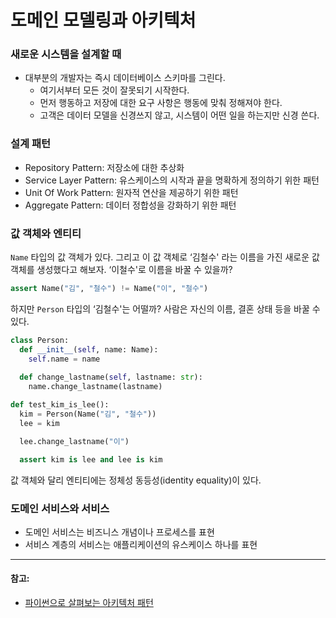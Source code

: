 # 도메인 모델링과 아키텍처

### 새로운 시스템을 설계할 때

- 대부분의 개발자는 즉시 데이터베이스 스키마를 그린다.
    - 여기서부터 모든 것이 잘못되기 시작한다.
    - 먼저 행동하고 저장에 대한 요구 사항은 행동에 맞춰 정해져야 한다.
    - 고객은 데이터 모델을 신경쓰지 않고, 시스템이 어떤 일을 하는지만 신경 쓴다.

### 설계 패턴

- Repository Pattern:  저장소에 대한 추상화
- Service Layer Pattern:  유스케이스의 시작과 끝을 명확하게 정의하기 위한 패턴
- Unit Of Work Pattern:  원자적 연산을 제공하기 위한 패턴
- Aggregate Pattern:  데이터 정합성을 강화하기 위한 패턴

### 값 객체와 엔티티

`Name` 타입의 값 객체가 있다. 그리고 이 값 객체로 ‘김철수' 라는 이름을 가진 새로운 값 객체를 생성했다고 해보자. ‘이철수'로 이름을 바꿀 수 있을까?

```python
assert Name("김", "철수") != Name("이", "철수")
```

하지만 `Person` 타입의 ‘김철수'는 어떨까? 사람은 자신의 이름, 결혼 상태 등을 바꿀 수 있다.

```python
class Person:
  def __init__(self, name: Name):
    self.name = name
	
  def change_lastname(self, lastname: str):
    name.change_lastname(lastname)

def test_kim_is_lee():
  kim = Person(Name("김", "철수"))
  lee = kim

  lee.change_lastname("이")

  assert kim is lee and lee is kim
```

값 객체와 달리 엔티티에는 정체성 동등성(identity equality)이 있다.

### 도메인 서비스와 서비스

- 도메인 서비스는 비즈니스 개념이나 프로세스를 표현
- 서비스 계층의 서비스는 애플리케이션의 유스케이스 하나를 표현
---
#### 참고: 
* [파이썬으로 살펴보는 아키텍처 패턴](https://books.google.co.kr/books?id=PeUxEAAAQBAJ&printsec=frontcover&dq=%ED%8C%8C%EC%9D%B4%EC%8D%AC%EC%9C%BC%EB%A1%9C+%EC%82%B4%ED%8E%B4%EB%B3%B4%EB%8A%94+%EC%95%84%ED%82%A4%ED%85%8D%EC%B2%98+%ED%8C%A8%ED%84%B4&hl=ko&sa=X&redir_esc=y#v=onepage&q=%ED%8C%8C%EC%9D%B4%EC%8D%AC%EC%9C%BC%EB%A1%9C%20%EC%82%B4%ED%8E%B4%EB%B3%B4%EB%8A%94%20%EC%95%84%ED%82%A4%ED%85%8D%EC%B2%98%20%ED%8C%A8%ED%84%B4&f=false)